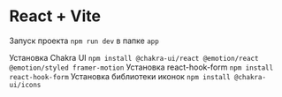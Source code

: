 # React + Vite
Запуск проекта `npm run dev` в папке `app`

Установка Chakra UI `npm install @chakra-ui/react @emotion/react @emotion/styled framer-motion`
Установка react-hook-form `npm install react-hook-form`
Установка библиотеки иконок `npm install @chakra-ui/icons`
